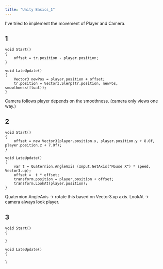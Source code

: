 ```yaml
---
title: "Unity Basics_1"
---
```

I've tried to implement the movement of Player and Camera.

## 1 ##
```
void Start()
{
    offset = tr.position - player.position;
}

void LateUpdate()
{
    Vector3 newPos = player.position + offset;
    tr.position = Vector3.Slerp(tr.position, newPos, smoothness(float));
}
```

Camera follows player depends on the smoothness. (camera only views one way.)


## 2 ##
```
void Start()
{
    offset = new Vector3(player.position.x, player.position.y + 8.0f, player.position.z + 7.0f);
}

void LateUpdate()
{
    var t = Quaternion.AngleAxis (Input.GetAxis("Mouse X") * speed, Vector3.up);
    offset =  t * offset;
    transform.position = player.position + offset; 
    transform.LookAt(player.position);
}
```
Quaternion.AngleAxis -> rotate this based on Vector3.up axis.
LookAt -> camera always look player.


## 3 ##
```
void Start()
{
    
}

void LateUpdate()
{
    
}
```
